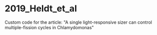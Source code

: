 # 2019_Heldt_et_al
Custom code for the article: "A single light-responsive sizer can control  multiple-fission cycles in Chlamydomonas"
